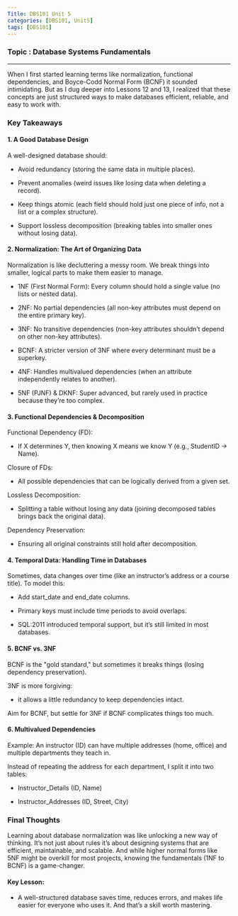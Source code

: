 ```yaml
---
Title: DBS101 Unit 5
categories: [DBS101, Unit5]
tags: [DBS101]
---
```


### Topic : Database Systems Fundamentals
---

When I first started learning terms like normalization, 
functional dependencies, and Boyce-Codd Normal Form (BCNF) it 
sounded intimidating. But as I dug deeper into Lessons 12 and 13, 
I realized that these concepts are just structured ways to make 
databases efficient, reliable, and easy to work with.

### Key Takeaways

#### 1. A Good Database Design

A well-designed database should:

- Avoid redundancy (storing the same data in multiple places).

- Prevent anomalies (weird issues like losing data when deleting
 a record).

- Keep things atomic (each field should hold just one piece of 
info, not a list or a complex structure).

- Support lossless decomposition (breaking tables into smaller 
ones without losing data).

#### 2. Normalization: The Art of Organizing Data

Normalization is like decluttering a messy room. We break things 
into smaller, logical parts to make them easier to manage.

- 1NF (First Normal Form): Every column should hold a single 
value (no lists or nested data).

- 2NF: No partial dependencies (all non-key attributes must 
depend on the entire primary key).

- 3NF: No transitive dependencies (non-key attributes shouldn’t 
depend on other non-key attributes).

- BCNF: A stricter version of 3NF where every determinant must be
a superkey.

- 4NF: Handles multivalued dependencies (when an attribute 
independently relates to another).

- 5NF (PJNF) & DKNF: Super advanced, but rarely used in practice 
because they’re too complex.

#### 3. Functional Dependencies & Decomposition

Functional Dependency (FD): 
- If X determines Y, then knowing X 
means we know Y (e.g., StudentID → Name).

Closure of FDs: 
- All possible dependencies that can be logically 
derived from a given set.

Lossless Decomposition: 
- Splitting a table without losing any data 
(joining decomposed tables brings back the original data).

Dependency Preservation: 
- Ensuring all original constraints still
 hold after decomposition.

#### 4. Temporal Data: Handling Time in Databases

Sometimes, data changes over time (like an instructor’s address 
or a course title). To model this:

- Add start_date and end_date columns.

- Primary keys must include time periods to avoid overlaps.

- SQL:2011 introduced temporal support, but it’s still limited in 
most databases.

#### 5. BCNF vs. 3NF

BCNF is the "gold standard," but sometimes it breaks things 
(losing dependency preservation).

3NF is more forgiving:
- it allows a little redundancy to keep 
dependencies intact.

Aim for BCNF, but settle for 3NF if BCNF complicates 
things too much.

#### 6. Multivalued Dependencies

Example: An instructor (ID) can have multiple addresses (home, 
office) and multiple departments they teach in.

Instead of repeating the address for each department, I split it
into two tables:

- Instructor_Details (ID, Name)

- Instructor_Addresses (ID, Street, City)

### Final Thoughts

Learning about database normalization was like unlocking a new 
way of thinking. It’s not just about rules it’s about designing 
systems that are efficient, maintainable, and scalable. And while
higher normal forms like 5NF might be overkill for most projects, 
knowing the fundamentals (1NF to BCNF) is a game-changer.

#### Key Lesson: 

- A well-structured database saves time, reduces 
errors, and makes life easier for everyone who uses it. And 
that’s a skill worth mastering.
